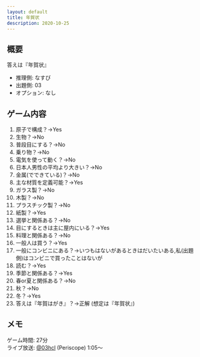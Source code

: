 ```yaml
---
layout: default
title: 年賀状
description: 2020-10-25
---
```


## 概要

答えは『年賀状』

- 推理側: なすび
- 出題側: 03
- オプション: なし

## ゲーム内容

1. 原子で構成？→Yes
2. 生物？→No
3. 普段目にする？→No
4. 乗り物？→No
5. 電気を使って動く？→No
6. 日本人男性の平均より大きい？→No
7. 金属(でできている)？→No
8. 主な材質を定義可能？→Yes
9. ガラス製？→No
10. 木製？→No
11. プラスチック製？→No
12. 紙製？→Yes
13. 選挙と関係ある？→No
14. 目にするときは主に屋内にいる？→Yes
15. 料理と関係ある？→No
16. 一般人は買う？→Yes
17. 一般にコンビニにある？→いつもはないがあるときはだいたいある,私(出題側)はコンビニで買ったことはないが
18. 読む？→Yes
19. 季節と関係ある？→Yes
20. 春or夏と関係ある？→No
21. 秋？→No
22. 冬？→Yes
23. 答えは『年賀はがき』？→正解 (想定は『年賀状』)

## メモ

ゲーム時間: 27分  
ライブ放送: [@03hcl](https://www.periscope.tv/03hcl/1MnGndDRbeMxO?t=1m5s) (Periscope) 1:05～
